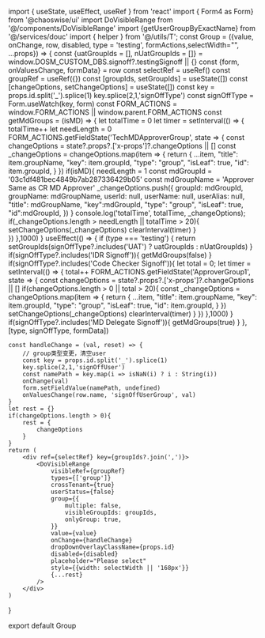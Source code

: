 import { useState, useEffect, useRef } from 'react'
import { Form4 as Form} from '@chaoswise/ui'
import DoVisibleRange from '@/components/DoVisibleRange'
import {getUserGroupByExactName} from '@/services/douc'
import { helper } from '@/utils/T';
const Group = ({value, onChange, row, disabled, type = 'testing', formActions,selectWidth="", ...props}) => {
    const {uatGroupIds = [], nUatGroupIds = []} = window.DOSM_CUSTOM_DBS.signoff?.testingSignoff || {}
    const {form, onValuesChange, formData} = row
    const selectRef = useRef()
    const groupRef = useRef({})
    const [groupIds, setGroupIds] = useState([])
    const [changeOptions, setChangeOptions] = useState([])
    const key = props.id.split('_').splice(1)
    key.splice(2,1,'signOffType')
    const signOffType = Form.useWatch(key, form)
    const FORM_ACTIONS =  window.FORM_ACTIONS ||  window.parent.FORM_ACTIONS
    const getMdGroups = (isMD) => {
        let totalTime = 0
        let timer = setInterval(() => {
            totalTime++
            let needLength = 0
            FORM_ACTIONS.getFieldState('TechMDApproverGroup', state => {
                const changeOptions = state?.props?.['x-props']?.changeOptions || []
                const _changeOptions = changeOptions.map(item => {
                    return {
                        ...item,
                        "title": item.groupName,
                        "key": item.groupId,
                        "type": "group",
                        "isLeaf": true,
                        "id": item.groupId,
                    }
                })
                if(isMD){
                    needLength = 1
                    const mdGroupId = '03c1df481bec4849b7ab287336429b05'
                    const mdGroupName = 'Approver Same as CR MD Approver'
                    _changeOptions.push({
                        groupId: mdGroupId,
                        groupName: mdGroupName,
                        userId: null,
                        userName: null,
                        userAlias: null,
                        "title": mdGroupName,
                        "key":mdGroupId,
                        "type": "group",
                        "isLeaf": true,
                        "id":mdGroupId,
                    })
                }
                console.log('totalTime', totalTime, _changeOptions);
                if(_changeOptions.length > needLength || totalTime > 20){
                    setChangeOptions(_changeOptions)
                    clearInterval(timer) 
                }                
            })
        },1000)
    }
    useEffect(() => {
        if (type === 'testing') {
            return setGroupIds(signOffType?.includes('UAT') ? uatGroupIds : nUatGroupIds)
        }
        if(signOffType?.includes('IDR Signoff')){
            getMdGroups(false)
        }
        if(signOffType?.includes('Code Checker Signoff')){
            let total = 0;
            let timer = setInterval(() => {
                total++
                FORM_ACTIONS.getFieldState('ApproverGroup1', state => {
                    const changeOptions = state?.props?.['x-props']?.changeOptions || []
                    if(changeOptions.length > 0 || total > 20){
                        const _changeOptions = changeOptions.map(item => {
                            return {
                                ...item,
                                "title": item.groupName,
                                "key": item.groupId,
                                "type": "group",
                                "isLeaf": true,
                                "id": item.groupId,
                            }
                        })
                        setChangeOptions(_changeOptions)
                        clearInterval(timer)
                    }
                })
            },1000)
        }
        if(signOffType?.includes('MD Delegate Signoff')){
            getMdGroups(true)
        }
    }, [type, signOffType, formData])


    const handleChange = (val, reset) => {
        // group类型变更，清空user
        const key = props.id.split('_').splice(1)
        key.splice(2,1,'signOffUser')
        const namePath = key.map(i => isNaN(i) ? i : String(i))
        onChange(val)
        form.setFieldValue(namePath, undefined)
        onValuesChange(row.name, 'signOffUserGroup', val)
    }
    let rest = {}
    if(changeOptions.length > 0){
        rest = {
            changeOptions
        }
    }
    return (
        <div ref={selectRef} key={groupIds?.join(',')}>
            <DoVisibleRange
                visibleRef={groupRef}
                types={['group']}
                crossTenant={true}
                userStatus={false}
                group={{
                    multiple: false,
                    visibleGroupIds: groupIds,
                    onlyGroup: true,
                }}
                value={value}
                onChange={handleChange}
                dropDownOverlayClassName={props.id}
                disabled={disabled}
                placeholder="Please select"
                style={{width: selectWidth || '168px'}}
                {...rest}
            />
        </div>
    )
}


export default Group
